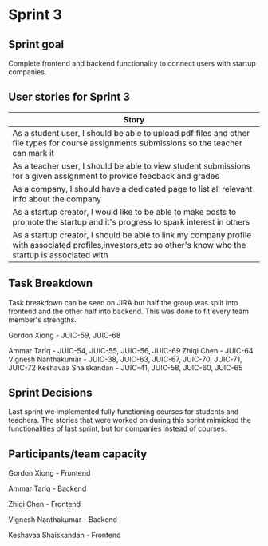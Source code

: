 # Sprint 3

## Sprint goal

Complete frontend and backend functionality to connect users with startup companies.

## User stories for Sprint 3

| Story |
| ----- |
| As a student user, I should be able to upload pdf files and other file types for course assignments submissions so the teacher can mark it | Paula | Important |
| As a teacher user, I should be able to view student submissions for a given assignment to provide feecback and grades | John | Most Important |
| As a company, I should have a dedicated page to list all relevant info about the company | Timothy | Most Important |
| As a startup creator, I would like to be able to make posts to promote the startup and it's progress to spark interest in others | Timothy | Somewhat Important |
| As a startup creator, I should be able to link my company profile with associated profiles,investors,etc so other's know who the startup is associated with | Timothy | Important |

## Task Breakdown

Task breakdown can be seen on JIRA but half the group was split into frontend and the other half into backend. This was done to fit every team member's strengths.

Gordon Xiong - JUIC-59, JUIC-68

Ammar Tariq - JUIC-54, JUIC-55, JUIC-56, JUIC-69
Zhiqi Chen - JUIC-64
Vignesh Nanthakumar - JUIC-38, JUIC-63, JUIC-67, JUIC-70, JUIC-71, JUIC-72
Keshavaa Shaiskandan - JUIC-41, JUIC-58, JUIC-60, JUIC-65

## Sprint Decisions

Last sprint we implemented fully functioning courses for students and teachers. The stories that were worked on during this sprint mimicked the functionalities of last sprint, but for companies instead of courses.

## Participants/team capacity

Gordon Xiong - Frontend

Ammar Tariq - Backend

Zhiqi Chen - Frontend

Vignesh Nanthakumar - Backend

Keshavaa Shaiskandan - Frontend

